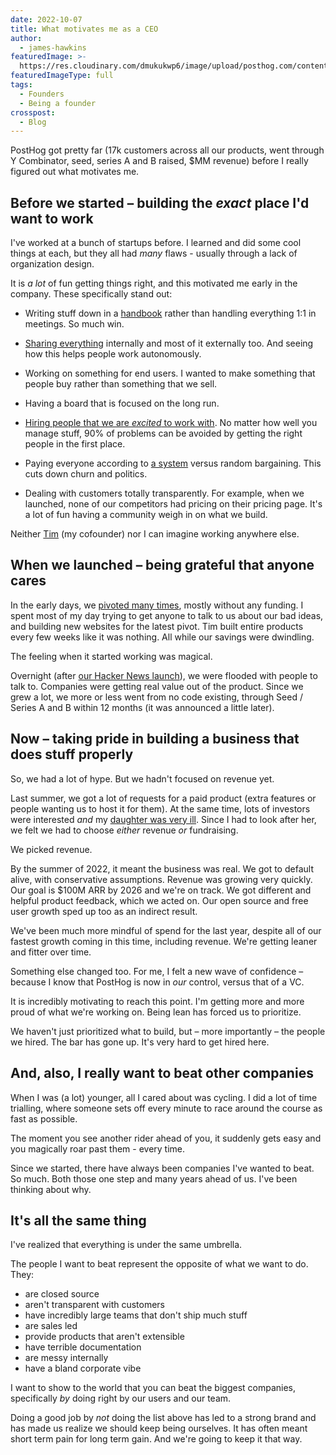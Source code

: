 ```yaml
---
date: 2022-10-07
title: What motivates me as a CEO
author:
  - james-hawkins
featuredImage: >-
  https://res.cloudinary.com/dmukukwp6/image/upload/posthog.com/contents/images/blog/posthog-ceo-diary-blog.png
featuredImageType: full
tags:
  - Founders
  - Being a founder
crosspost:
  - Blog
---
```


PostHog got pretty far (17k customers across all our products, went through Y Combinator, seed, series A and B raised, $MM revenue) before I really figured out what motivates me.

## Before we started – building the _exact_ place I'd want to work

I've worked at a bunch of startups before. I learned and did some cool things at each, but they all had _many_ flaws - usually through a lack of organization design.

It is _a lot_ of fun getting things right, and this motivated me early in the company. These specifically stand out:

* Writing stuff down in a [handbook](/handbook) rather than handling everything 1:1 in meetings. So much win.

* [Sharing everything](how-to-run-a-transparent-company) internally and most of it externally too. And seeing how this helps people work autonomously.

* Working on something for end users. I wanted to make something that people buy rather than something that we sell.

* Having a board that is focused on the long run.

* [Hiring people that we are _excited_ to work with](../handbook/company/values). No matter how well you manage stuff, 90% of problems can be avoided by getting the right people in the first place.

* Paying everyone according to [a system](../handbook/people/compensation) versus random bargaining. This cuts down churn and politics.

* Dealing with customers totally transparently. For example, when we launched, none of our competitors had pricing on their pricing page. It's a lot of fun having a community weigh in on what we build.

Neither [Tim](/tim) (my cofounder) nor I can imagine working anywhere else.

## When we launched – being grateful that anyone cares

In the early days, we [pivoted many times](story-about-pivots), mostly without any funding. I spent most of my day trying to get anyone to talk to us about our bad ideas, and building new websites for the latest pivot. Tim built entire products every few weeks like it was nothing. All while our savings were dwindling.

The feeling when it started working was magical.

Overnight (after [our Hacker News launch](https://news.ycombinator.com/item?id=22376732)), we were flooded with people to talk to. Companies were getting real value out of the product. Since we grew a lot, we more or less went from no code existing, through Seed / Series A and B within 12 months (it was announced a little later).

## Now – taking pride in building a business that does stuff properly

So, we had a lot of hype. But we hadn't focused on revenue yet.

Last summer, we got a lot of requests for a paid product (extra features or people wanting us to host it for them). At the same time, lots of investors were interested _and_ my [daughter was very ill](ceo-diary-3). Since I had to look after her, we felt we had to choose _either_ revenue _or_ fundraising.

We picked revenue.

By the summer of 2022, it meant the business was real. We got to default alive, with conservative assumptions. Revenue was growing very quickly. Our goal is $100M ARR by 2026 and we're on track. We got different and helpful product feedback, which we acted on. Our open source and free user growth sped up too as an indirect result.

We've been much more mindful of spend for the last year, despite all of our fastest growth coming in this time, including revenue. We're getting leaner and fitter over time.

Something else changed too. For me, I felt a new wave of confidence – because I know that PostHog is now in _our_ control, versus that of a VC.

It is incredibly motivating to reach this point. I'm getting more and more proud of what we're working on. Being lean has forced us to prioritize.

We haven't just prioritized what to build, but – more importantly – the people we hired. The bar has gone up. It's very hard to get hired here.

## And, also, I really want to beat other companies

When I was (a lot) younger, all I cared about was cycling. I did a lot of time trialling, where someone sets off every minute to race around the course as fast as possible.

The moment you see another rider ahead of you, it suddenly gets easy and you magically roar past them - every time.

Since we started, there have always been companies I've wanted to beat. So much. Both those one step and many years ahead of us. I've been thinking about why.

## It's all the same thing

I've realized that everything is under the same umbrella.

The people I want to beat represent the opposite of what we want to do. They:

* are closed source
* aren't transparent with customers
* have incredibly large teams that don't ship much stuff
* are sales led
* provide products that aren't extensible
* have terrible documentation
* are messy internally
* have a bland corporate vibe

I want to show to the world that you can beat the biggest companies, specifically _by_ doing right by our users and our team.

Doing a good job by _not_ doing the list above has led to a strong brand and has made us realize we should keep being ourselves. It has often meant short term pain for long term gain. And we're going to keep it that way.

<NewsletterForm />
